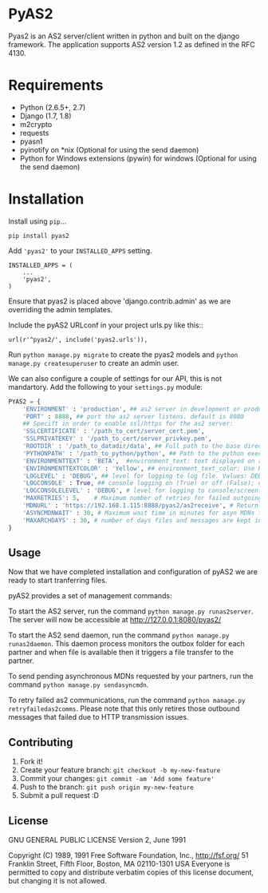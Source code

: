 # PyAS2

Pyas2 is an AS2 server/client written in python and built on the django framework. The application supports AS2 version 1.2 as defined in the RFC 4130.

# Requirements

* Python (2.6.5+, 2.7)
* Django (1.7, 1.8)
* m2crypto
* requests
* pyasn1
* pyinotify on *nix (Optional for using the send daemon)
* Python for Windows extensions (pywin) for windows (Optional for using the send daemon)

# Installation

Install using `pip`...

    pip install pyas2

Add `'pyas2'` to your `INSTALLED_APPS` setting.

    INSTALLED_APPS = (
        ...
        'pyas2',
    )
Ensure that pyas2 is placed above 'django.contrib.admin' as we are overriding the admin templates.

Include the pyAS2 URLconf in your project urls.py like this::

  `url(r'^pyas2/', include('pyas2.urls')),`
  
Run `python manage.py migrate` to create the pyas2 models and `python manage.py createsuperuser` to create an admin user.

We can also configure a couple of settings for our API, this is not mandartory.
Add the following to your `settings.py` module:
```python
PYAS2 = {
    'ENVIRONMENT' : 'production', ## as2 server in development or production. default is production
    'PORT' : 8888, ## port the as2 server listens. default is 8080
    ## Specift in order to enable ssl/https for the as2 server:
    'SSLCERTIFICATE' : '/path_to_cert/server_cert.pem', 
    'SSLPRIVATEKEY' : '/path_to_cert/server_privkey.pem',
    'ROOTDIR' : '/path_to_datadir/data', ## Full path to the base directory for storing files, logs ... 
    'PYTHONPATH' : '/path_to_python/python', ## Path to the python executable, neccessary with virtual environments
    'ENVIRONMENTTEXT' : 'BETA',  #environment_text: text displayed on right of the logo. Useful to indicate different environments.
    'ENVIRONMENTTEXTCOLOR' : 'Yellow', ## environment_text_color: Use HTML valid "color name" or #RGB values. Default: Black (#000000)
    'LOGLEVEL' : 'DEBUG', ## level for logging to log file. Values: DEBUG,INFO,STARTINFO,WARNING,ERROR or CRITICAL. Default: INFO
    'LOGCONSOLE' : True, ## console logging on (True) or off (False); default is True.
    'LOGCONSOLELEVEL' : 'DEBUG', # level for logging to console/screen. Values: DEBUG,INFO,STARTINFO,WARNING,ERROR or CRITICAL. Default: STARTINFO  
    'MAXRETRIES': 5,    # Maximum number of retries for failed outgoing messages, defaule is 10
    'MDNURL' : 'https://192.168.1.115:8888/pyas2/as2receive', # Return url for receiving async MDNs from partners
    'ASYNCMDNWAIT' : 30, # Maximum wait time in minutes for asyn MDNs from partner, post which message will be marked as failed
    'MAXARCHDAYS' : 30, # number of days files and messages are kept in storage; default is 30
}
```
## Usage

Now that we have completed installation and configuration of pyAS2 we are ready to start tranferring files.

pyAS2 provides a set of management commands:

To start the AS2 server, run the command `python manage.py runas2server`.
The server will now be accessible at http://127.0.0.1:8080/pyas2/

To start the AS2 send daemon, run the command `python manage.py runas2daemon`.
This daemon process monitors the outbox folder for each partner and when file is available then it triggers a file transfer to the partner.

To send pending asynchronous MDNs requested by your partners, run the command `python manage.py sendasyncmdn`.

To retry failed as2 communications, run the command `python manage.py retryfailedas2comms`.
Please note that this only retires those outbound messages that failed due to HTTP transmission issues.

## Contributing

1. Fork it!
2. Create your feature branch: `git checkout -b my-new-feature`
3. Commit your changes: `git commit -am 'Add some feature'`
4. Push to the branch: `git push origin my-new-feature`
5. Submit a pull request :D

## License

GNU GENERAL PUBLIC LICENSE
                       Version 2, June 1991

 Copyright (C) 1989, 1991 Free Software Foundation, Inc., <http://fsf.org/>
 51 Franklin Street, Fifth Floor, Boston, MA 02110-1301 USA
 Everyone is permitted to copy and distribute verbatim copies
 of this license document, but changing it is not allowed.
